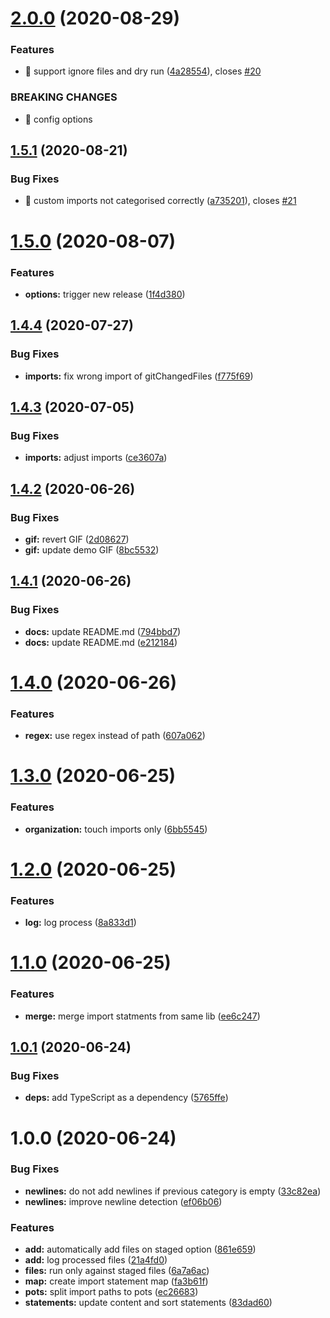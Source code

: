 # [2.0.0](https://github.com/kreuzerk/import-conductor/compare/v1.5.1...v2.0.0) (2020-08-29)


### Features

* 🎸 support ignore files and dry run ([4a28554](https://github.com/kreuzerk/import-conductor/commit/4a28554c25be4105664206bec7666878d46936c1)), closes [#20](https://github.com/kreuzerk/import-conductor/issues/20)


### BREAKING CHANGES

* 🧨 config options

## [1.5.1](https://github.com/kreuzerk/import-conductor/compare/v1.5.0...v1.5.1) (2020-08-21)


### Bug Fixes

* 🐛 custom imports not categorised correctly ([a735201](https://github.com/kreuzerk/import-conductor/commit/a735201fd55be5d16131bd43cb54876556acd47f)), closes [#21](https://github.com/kreuzerk/import-conductor/issues/21)

# [1.5.0](https://github.com/kreuzerk/import-conductor/compare/v1.4.4...v1.5.0) (2020-08-07)


### Features

* **options:** trigger new release ([1f4d380](https://github.com/kreuzerk/import-conductor/commit/1f4d3800c615007e57204fc7dfade5f671f6e499))

## [1.4.4](https://github.com/kreuzerk/import-conductor/compare/v1.4.3...v1.4.4) (2020-07-27)


### Bug Fixes

* **imports:** fix wrong import of gitChangedFiles ([f775f69](https://github.com/kreuzerk/import-conductor/commit/f775f69720349e8c27ee04b9b9685f661f3986fb))

## [1.4.3](https://github.com/kreuzerk/import-conductor/compare/v1.4.2...v1.4.3) (2020-07-05)


### Bug Fixes

* **imports:** adjust imports ([ce3607a](https://github.com/kreuzerk/import-conductor/commit/ce3607af93ddfc39a4853f75490604fc97283615))

## [1.4.2](https://github.com/kreuzerk/import-conductor/compare/v1.4.1...v1.4.2) (2020-06-26)


### Bug Fixes

* **gif:** revert GIF ([2d08627](https://github.com/kreuzerk/import-conductor/commit/2d0862717a4a7e3ca7b49f05624c1fe30bced1a3))
* **gif:** update demo GIF ([8bc5532](https://github.com/kreuzerk/import-conductor/commit/8bc55325e4568f90e5b92bab07bcf0b2985e70a8))

## [1.4.1](https://github.com/kreuzerk/import-conductor/compare/v1.4.0...v1.4.1) (2020-06-26)


### Bug Fixes

* **docs:** update README.md ([794bbd7](https://github.com/kreuzerk/import-conductor/commit/794bbd773410a520b0f8a93d8dac3a188e07011a))
* **docs:** update README.md ([e212184](https://github.com/kreuzerk/import-conductor/commit/e2121843dd313bd052ab9198f14e502d427e8775))

# [1.4.0](https://github.com/kreuzerk/import-conductor/compare/v1.3.0...v1.4.0) (2020-06-26)


### Features

* **regex:** use regex instead of path ([607a062](https://github.com/kreuzerk/import-conductor/commit/607a06216ed9532dfefaa34177c89e8cf999a3af))

# [1.3.0](https://github.com/kreuzerk/import-conductor/compare/v1.2.0...v1.3.0) (2020-06-25)


### Features

* **organization:** touch imports only ([6bb5545](https://github.com/kreuzerk/import-conductor/commit/6bb5545d6c5a462bc13671b45f25a0a3575b7685))

# [1.2.0](https://github.com/kreuzerk/import-conductor/compare/v1.1.0...v1.2.0) (2020-06-25)


### Features

* **log:** log process ([8a833d1](https://github.com/kreuzerk/import-conductor/commit/8a833d18b6cc99f55d6bf513b3a630fa06c75675))

# [1.1.0](https://github.com/kreuzerk/import-conductor/compare/v1.0.1...v1.1.0) (2020-06-25)


### Features

* **merge:** merge import statments from same lib ([ee6c247](https://github.com/kreuzerk/import-conductor/commit/ee6c247396a6928d613c6f52cd896190be0d7eb4))

## [1.0.1](https://github.com/kreuzerk/import-conductor/compare/v1.0.0...v1.0.1) (2020-06-24)


### Bug Fixes

* **deps:** add TypeScript as a dependency ([5765ffe](https://github.com/kreuzerk/import-conductor/commit/5765ffec8f60cd4e0dd7343466fe631428a1d0ca))

# 1.0.0 (2020-06-24)


### Bug Fixes

* **newlines:** do not add newlines if previous category is empty ([33c82ea](https://github.com/kreuzerk/import-conductor/commit/33c82ea2452bfad673e46fee16951cfcd6377026))
* **newlines:** improve newline detection ([ef06b06](https://github.com/kreuzerk/import-conductor/commit/ef06b06b2ba21a041879b4455d7b91867dbbf625))


### Features

* **add:** automatically add files on staged option ([861e659](https://github.com/kreuzerk/import-conductor/commit/861e659cd5e7339b0ed0038f85f96ad54d4fc819))
* **add:** log processed files ([21a4fd0](https://github.com/kreuzerk/import-conductor/commit/21a4fd08ae98ff9afee01cb3cf806f91d0a8dcfa))
* **files:** run only against staged files ([6a7a6ac](https://github.com/kreuzerk/import-conductor/commit/6a7a6ac554c83b61bfdbf6906da34a16a99de078))
* **map:** create import statement map ([fa3b61f](https://github.com/kreuzerk/import-conductor/commit/fa3b61f714100e5c4def213606bd649092c5943c))
* **pots:** split import paths to pots ([ec26683](https://github.com/kreuzerk/import-conductor/commit/ec2668324d7f0d47427ccdb6d595ec0ccda1ec2f))
* **statements:** update content and sort statements ([83dad60](https://github.com/kreuzerk/import-conductor/commit/83dad60e207e81efc5f748d3cf667255a893b2ae))
